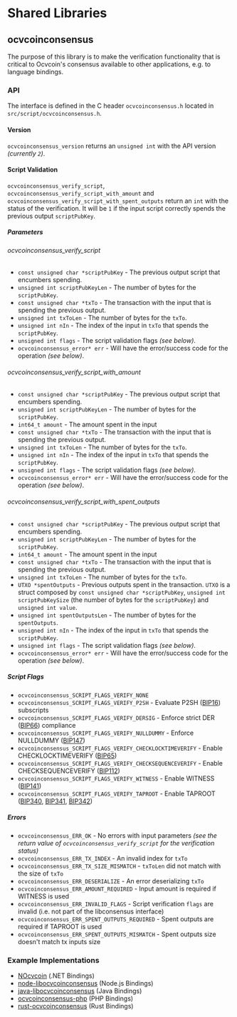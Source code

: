Shared Libraries
================

## ocvcoinconsensus

The purpose of this library is to make the verification functionality that is critical to Ocvcoin's consensus available to other applications, e.g. to language bindings.

### API

The interface is defined in the C header `ocvcoinconsensus.h` located in `src/script/ocvcoinconsensus.h`.

#### Version

`ocvcoinconsensus_version` returns an `unsigned int` with the API version *(currently `2`)*.

#### Script Validation

`ocvcoinconsensus_verify_script`, `ocvcoinconsensus_verify_script_with_amount` and `ocvcoinconsensus_verify_script_with_spent_outputs` return an `int` with the status of the verification. It will be `1` if the input script correctly spends the previous output `scriptPubKey`.

##### Parameters
###### ocvcoinconsensus_verify_script
- `const unsigned char *scriptPubKey` - The previous output script that encumbers spending.
- `unsigned int scriptPubKeyLen` - The number of bytes for the `scriptPubKey`.
- `const unsigned char *txTo` - The transaction with the input that is spending the previous output.
- `unsigned int txToLen` - The number of bytes for the `txTo`.
- `unsigned int nIn` - The index of the input in `txTo` that spends the `scriptPubKey`.
- `unsigned int flags` - The script validation flags *(see below)*.
- `ocvcoinconsensus_error* err` - Will have the error/success code for the operation *(see below)*.

###### ocvcoinconsensus_verify_script_with_amount
- `const unsigned char *scriptPubKey` - The previous output script that encumbers spending.
- `unsigned int scriptPubKeyLen` - The number of bytes for the `scriptPubKey`.
- `int64_t amount` - The amount spent in the input
- `const unsigned char *txTo` - The transaction with the input that is spending the previous output.
- `unsigned int txToLen` - The number of bytes for the `txTo`.
- `unsigned int nIn` - The index of the input in `txTo` that spends the `scriptPubKey`.
- `unsigned int flags` - The script validation flags *(see below)*.
- `ocvcoinconsensus_error* err` - Will have the error/success code for the operation *(see below)*.

###### ocvcoinconsensus_verify_script_with_spent_outputs
- `const unsigned char *scriptPubKey` - The previous output script that encumbers spending.
- `unsigned int scriptPubKeyLen` - The number of bytes for the `scriptPubKey`.
- `int64_t amount` - The amount spent in the input
- `const unsigned char *txTo` - The transaction with the input that is spending the previous output.
- `unsigned int txToLen` - The number of bytes for the `txTo`.
- `UTXO *spentOutputs` - Previous outputs spent in the transaction. `UTXO` is a struct composed by `const unsigned char *scriptPubKey`, `unsigned int scriptPubKeySize` (the number of bytes for the `scriptPubKey`) and `unsigned int value`.
- `unsigned int spentOutputsLen` - The number of bytes for the `spentOutputs`.
- `unsigned int nIn` - The index of the input in `txTo` that spends the `scriptPubKey`.
- `unsigned int flags` - The script validation flags *(see below)*.
- `ocvcoinconsensus_error* err` - Will have the error/success code for the operation *(see below)*.

##### Script Flags
- `ocvcoinconsensus_SCRIPT_FLAGS_VERIFY_NONE`
- `ocvcoinconsensus_SCRIPT_FLAGS_VERIFY_P2SH` - Evaluate P2SH ([BIP16](https://github.com/ocvcoin/bips/blob/master/bip-0016.mediawiki)) subscripts
- `ocvcoinconsensus_SCRIPT_FLAGS_VERIFY_DERSIG` - Enforce strict DER ([BIP66](https://github.com/ocvcoin/bips/blob/master/bip-0066.mediawiki)) compliance
- `ocvcoinconsensus_SCRIPT_FLAGS_VERIFY_NULLDUMMY` - Enforce NULLDUMMY ([BIP147](https://github.com/ocvcoin/bips/blob/master/bip-0147.mediawiki))
- `ocvcoinconsensus_SCRIPT_FLAGS_VERIFY_CHECKLOCKTIMEVERIFY` - Enable CHECKLOCKTIMEVERIFY ([BIP65](https://github.com/ocvcoin/bips/blob/master/bip-0065.mediawiki))
- `ocvcoinconsensus_SCRIPT_FLAGS_VERIFY_CHECKSEQUENCEVERIFY` - Enable CHECKSEQUENCEVERIFY ([BIP112](https://github.com/ocvcoin/bips/blob/master/bip-0112.mediawiki))
- `ocvcoinconsensus_SCRIPT_FLAGS_VERIFY_WITNESS` - Enable WITNESS ([BIP141](https://github.com/ocvcoin/bips/blob/master/bip-0141.mediawiki))
- `ocvcoinconsensus_SCRIPT_FLAGS_VERIFY_TAPROOT` - Enable TAPROOT ([BIP340](https://github.com/ocvcoin/bips/blob/master/bip-0340.mediawiki), [BIP341](https://github.com/ocvcoin/bips/blob/master/bip-0341.mediawiki), [BIP342](https://github.com/ocvcoin/bips/blob/master/bip-0342.mediawiki))

##### Errors
- `ocvcoinconsensus_ERR_OK` - No errors with input parameters *(see the return value of `ocvcoinconsensus_verify_script` for the verification status)*
- `ocvcoinconsensus_ERR_TX_INDEX` - An invalid index for `txTo`
- `ocvcoinconsensus_ERR_TX_SIZE_MISMATCH` - `txToLen` did not match with the size of `txTo`
- `ocvcoinconsensus_ERR_DESERIALIZE` - An error deserializing `txTo`
- `ocvcoinconsensus_ERR_AMOUNT_REQUIRED` - Input amount is required if WITNESS is used
- `ocvcoinconsensus_ERR_INVALID_FLAGS` - Script verification `flags` are invalid (i.e. not part of the libconsensus interface)
- `ocvcoinconsensus_ERR_SPENT_OUTPUTS_REQUIRED` - Spent outputs are required if TAPROOT is used
- `ocvcoinconsensus_ERR_SPENT_OUTPUTS_MISMATCH` - Spent outputs size doesn't match tx inputs size

### Example Implementations
- [NOcvcoin](https://github.com/MetacoSA/NOcvcoin/blob/5e1055cd7c4186dee4227c344af8892aea54faec/NOcvcoin/Script.cs#L979-#L1031) (.NET Bindings)
- [node-libocvcoinconsensus](https://github.com/bitpay/node-libocvcoinconsensus) (Node.js Bindings)
- [java-libocvcoinconsensus](https://github.com/dexX7/java-libocvcoinconsensus) (Java Bindings)
- [ocvcoinconsensus-php](https://github.com/Bit-Wasp/ocvcoinconsensus-php) (PHP Bindings)
- [rust-ocvcoinconsensus](https://github.com/rust-ocvcoin/rust-ocvcoinconsensus) (Rust Bindings)